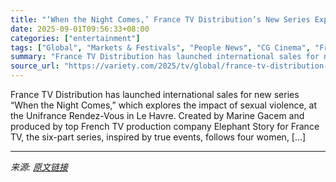 ```yaml
---
title: "‘When the Night Comes,’ France TV Distribution’s New Series Exploring Impact of Sexual Assault, Debuts at Unifrance Rendez-Vous in Le Havre (EXCLUSIVE)"
date: 2025-09-01T09:56:33+08:00
categories: ["entertainment"]
tags: ["Global", "Markets & Festivals", "People News", "CG Cinema", "France TV Distribution", "UniFrance Rendez-vous"]
summary: "France TV Distribution has launched international sales for new series “When the Night Comes,” which explores the impact of sexual violence, at the Unifrance Rendez-Vous in Le Havre. Created by Marine"
source_url: "https://variety.com/2025/tv/global/france-tv-distribution-when-the-night-comes-rendez-vous-1236501895/"
---
```


France TV Distribution has launched international sales for new series “When the Night Comes,” which explores the impact of sexual violence, at the Unifrance Rendez-Vous in Le Havre. Created by Marine Gacem and produced by top French TV production company Elephant Story for France TV, the six-part series, inspired by true events, follows four women, [&#8230;]

---

*来源: [原文链接](https://variety.com/2025/tv/global/france-tv-distribution-when-the-night-comes-rendez-vous-1236501895/)*
